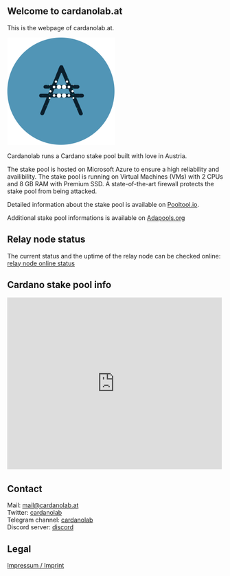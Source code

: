 ## Welcome to cardanolab.at

This is the webpage of cardanolab.at.

![](cardanolab-hp.png)

Cardanolab runs a Cardano stake pool built with love in Austria.

The stake pool is hosted on Microsoft Azure to ensure a high reliability and availibility. The stake pool is running on Virtual Machines (VMs) with 2 CPUs and 8 GB RAM with Premium SSD. A state-of-the-art firewall protects the stake pool from being attacked.

Detailed information about the stake pool is available on [Pooltool.io](https://pooltool.io/pool/1b802032c4b0a260000cf5a36a30d0749baae45e9392626daea1cd05/blocks).

Additional stake pool informations is available on [Adapools.org](https://adapools.org/pool/1b802032c4b0a260000cf5a36a30d0749baae45e9392626daea1cd05)

## Relay node status

The current status and the uptime of the relay node can be checked online: [relay node online status](https://status.cardanolab.at/)

## Cardano stake pool info

<iframe width="500" height="400" frameborder="0" src="https://js.adapools.org/widget.html?pool=1b802032c4b0a260000cf5a36a30d0749baae45e9392626daea1cd05&whitelabel=true"><a href="https://adapools.org/pool/1b802032c4b0a260000cf5a36a30d0749baae45e9392626daea1cd05">Detail</a></iframe>

## Contact

Mail: [mail@cardanolab.at](mailto:mail@cardanolab.at)  
Twitter: [cardanolab](https://twitter.com/cardanolab)  
Telegram channel: [cardanolab](https://t.me/cardanolab)  
Discord server: [discord](https://discord.gg/VXPGEem)

## Legal
[Impressum / Imprint](https://cardanolab.at/impressum.html)
